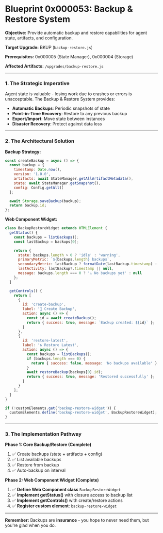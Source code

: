 # Blueprint 0x000053: Backup & Restore System

**Objective:** Provide automatic backup and restore capabilities for agent state, artifacts, and configuration.

**Target Upgrade:** BKUP (`backup-restore.js`)

**Prerequisites:** 0x000005 (State Manager), 0x000004 (Storage)

**Affected Artifacts:** `/upgrades/backup-restore.js`

---

### 1. The Strategic Imperative

Agent state is valuable - losing work due to crashes or errors is unacceptable. The Backup & Restore System provides:
- **Automatic Backups**: Periodic snapshots of state
- **Point-in-Time Recovery**: Restore to any previous backup
- **Export/Import**: Move state between instances
- **Disaster Recovery**: Protect against data loss

---

### 2. The Architectural Solution

**Backup Strategy:**

```javascript
const createBackup = async () => {
  const backup = {
    timestamp: Date.now(),
    version: '1.0.0',
    artifacts: await StateManager.getAllArtifactMetadata(),
    state: await StateManager.getSnapshot(),
    config: Config.getAll()
  };

  await Storage.saveBackup(backup);
  return backup.id;
};
```

**Web Component Widget:**

```javascript
class BackupRestoreWidget extends HTMLElement {
  getStatus() {
    const backups = listBackups();
    const lastBackup = backups[0];

    return {
      state: backups.length > 0 ? 'idle' : 'warning',
      primaryMetric: `${backups.length} backups`,
      secondaryMetric: lastBackup ? formatDate(lastBackup.timestamp) : 'No backups',
      lastActivity: lastBackup?.timestamp || null,
      message: backups.length === 0 ? '⚠️ No backups yet' : null
    };
  }

  getControls() {
    return [
      {
        id: 'create-backup',
        label: '💾 Create Backup',
        action: async () => {
          const id = await createBackup();
          return { success: true, message: `Backup created: ${id}` };
        }
      },
      {
        id: 'restore-latest',
        label: '↻ Restore Latest',
        action: async () => {
          const backups = listBackups();
          if (backups.length === 0) {
            return { success: false, message: 'No backups available' };
          }
          await restoreBackup(backups[0].id);
          return { success: true, message: 'Restored successfully' };
        }
      }
    ];
  }
}

if (!customElements.get('backup-restore-widget')) {
  customElements.define('backup-restore-widget', BackupRestoreWidget);
}
```

---

### 3. The Implementation Pathway

**Phase 1: Core Backup/Restore (Complete)**
1. ✅ Create backups (state + artifacts + config)
2. ✅ List available backups
3. ✅ Restore from backup
4. ✅ Auto-backup on interval

**Phase 2: Web Component Widget (Complete)**
1. ✅ **Define Web Component class** `BackupRestoreWidget`
2. ✅ **Implement getStatus()** with closure access to backup list
3. ✅ **Implement getControls()** with create/restore actions
4. ✅ **Register custom element**: `backup-restore-widget`

---

**Remember:** Backups are **insurance** - you hope to never need them, but you're glad when you do.
